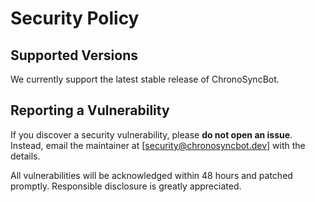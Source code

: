 # Security Policy

## Supported Versions

We currently support the latest stable release of ChronoSyncBot.

## Reporting a Vulnerability

If you discover a security vulnerability, please **do not open an issue**. Instead, email the maintainer at [security@chronosyncbot.dev] with the details.

All vulnerabilities will be acknowledged within 48 hours and patched promptly. Responsible disclosure is greatly appreciated.
